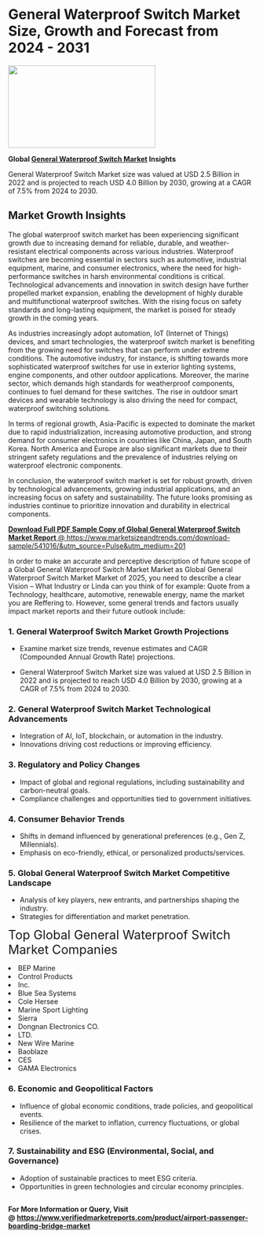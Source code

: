 <H1>General Waterproof Switch Market Size, Growth and Forecast from 2024 - 2031</H1><img class="aligncenter size-medium wp-image-584254" src="https://thirdeyenews.in/wp-content/uploads/2024/09/Global-Market-Research-300x168.jpeg" alt="" width="300" height="168" /><p><strong>Global&nbsp;<a href="https://www.marketsizeandtrends.com/download-sample/541016/&amp;utm_source=Pulse&amp;utm_medium=201">General Waterproof Switch Market</a> Insights</strong></p><p>General Waterproof Switch Market size was valued at USD 2.5 Billion in 2022 and is projected to reach USD 4.0 Billion by 2030, growing at a CAGR of 7.5% from 2024 to 2030.</p><p><h2>Market Growth Insights</h2> <p>The global waterproof switch market has been experiencing significant growth due to increasing demand for reliable, durable, and weather-resistant electrical components across various industries. Waterproof switches are becoming essential in sectors such as automotive, industrial equipment, marine, and consumer electronics, where the need for high-performance switches in harsh environmental conditions is critical. Technological advancements and innovation in switch design have further propelled market expansion, enabling the development of highly durable and multifunctional waterproof switches. With the rising focus on safety standards and long-lasting equipment, the market is poised for steady growth in the coming years.</p> <p><a href="#"></a></p> <p>As industries increasingly adopt automation, IoT (Internet of Things) devices, and smart technologies, the waterproof switch market is benefiting from the growing need for switches that can perform under extreme conditions. The automotive industry, for instance, is shifting towards more sophisticated waterproof switches for use in exterior lighting systems, engine components, and other outdoor applications. Moreover, the marine sector, which demands high standards for weatherproof components, continues to fuel demand for these switches. The rise in outdoor smart devices and wearable technology is also driving the need for compact, waterproof switching solutions.</p> <p>In terms of regional growth, Asia-Pacific is expected to dominate the market due to rapid industrialization, increasing automotive production, and strong demand for consumer electronics in countries like China, Japan, and South Korea. North America and Europe are also significant markets due to their stringent safety regulations and the prevalence of industries relying on waterproof electronic components.</p> <p>In conclusion, the waterproof switch market is set for robust growth, driven by technological advancements, growing industrial applications, and an increasing focus on safety and sustainability. The future looks promising as industries continue to prioritize innovation and durability in electrical components.</p> <p><a href="#"></p><p><span class=""><strong>Download Full PDF Sample Copy of Global General Waterproof Switch Market Report</strong> @ <a href="https://www.marketsizeandtrends.com/download-sample/541016/&amp;utm_source=Pulse&amp;utm_medium=201" target="_blank">https://www.marketsizeandtrends.com/download-sample/541016/&amp;utm_source=Pulse&amp;utm_medium=201</a></span></p><p>In order to make an accurate and perceptive description of future scope of a Global&nbsp;General Waterproof Switch Market Market as Global&nbsp;General Waterproof Switch Market Market of 2025, you need to describe a clear Vision &ndash; What Industry or Linda can you think of for example: Quote from a Technology, healthcare, automotive, renewable energy, name the market you are Reffering to. However, some general trends and factors usually impact market reports and their future outlook include:</p><h3>1.&nbsp;<strong>General Waterproof Switch Market Growth Projections</strong></h3><ul><li>Examine market size trends, revenue estimates and CAGR (Compounded Annual Growth Rate) projections.</li><li><p>General Waterproof Switch Market size was valued at USD 2.5 Billion in 2022 and is projected to reach USD 4.0 Billion by 2030, growing at a CAGR of 7.5% from 2024 to 2030.</p></li></ul><h3>2.&nbsp;<strong>General Waterproof Switch Market Technological Advancements</strong></h3><ul><li>Integration of AI, IoT, blockchain, or automation in the industry.</li><li>Innovations driving cost reductions or improving efficiency.</li></ul><h3>3.&nbsp;<strong>Regulatory and Policy Changes</strong></h3><ul><li>Impact of global and regional regulations, including sustainability and carbon-neutral goals.</li><li>Compliance challenges and opportunities tied to government initiatives.</li></ul><h3>4.&nbsp;<strong>Consumer Behavior Trends</strong></h3><ul><li>Shifts in demand influenced by generational preferences (e.g., Gen Z, Millennials).</li><li>Emphasis on eco-friendly, ethical, or personalized products/services.</li></ul><h3>5.&nbsp;<strong>Global General Waterproof Switch Market Competitive Landscape</strong></h3><ul><li>Analysis of key players, new entrants, and partnerships shaping the industry.</li><li>Strategies for differentiation and market penetration.</li></ul><p data-pm-slice="1 1 []"><span style="color: inherit; font-family: inherit; font-size: 25px;">Top Global General Waterproof Switch Market Companies</span></p><div class="" data-test-id=""><p><li>BEP Marine</li><li> Control Products</li><li> Inc.</li><li> Blue Sea Systems</li><li> Cole Hersee</li><li> Marine Sport Lighting</li><li> Sierra</li><li> Dongnan Electronics CO.</li><li>LTD.</li><li> New Wire Marine</li><li> Baoblaze</li><li> CES</li><li> GAMA Electronics</li></p></div><h3>6.&nbsp;<strong>Economic and Geopolitical Factors</strong></h3><ul><li>Influence of global economic conditions, trade policies, and geopolitical events.</li><li>Resilience of the market to inflation, currency fluctuations, or global crises.</li></ul><h3>7.&nbsp;<strong>Sustainability and ESG (Environmental, Social, and Governance)</strong></h3><ul><li>Adoption of sustainable practices to meet ESG criteria.</li><li>Opportunities in green technologies and circular economy principles.</li></ul><h2><strong style="font-size: 14px;">For More Information or Query, Visit @&nbsp;</strong><a style="background-color: #ffffff; font-size: 14px;" href="https://www.marketsizeandtrends.com/report/general-waterproof-switch-market/" target="_blank">https://www.verifiedmarketreports.com/product/airport-passenger-boarding-bridge-market</a></h2>
